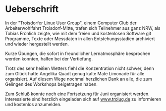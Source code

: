 Ueberschrift
============

In der "Troisdorfer Linux User Group", einem Computer Club der Arbeiterwohlfahrt Troisdorf-Mitte, trafen sich Teilnehmer aus ganz NRW, als Tobias Fröhlich zeigte, wie mit dem freien und kostenlosen Software git Programme, Texte oder Messdaten in allen Entstehungsstadien archiviert und wieder hergestellt werden.

Kurze Übungen, die sofort in freundlicher Lernatmosphäre besprochen werden konnten, halfen bei der Vertiefung.

Trotz des sehr heißen Wetters fiehl die Konzentration nicht schwer, denn zum Glück hatte Angelika Quadt genug kalte Mate Limonade für alle organisiert. Auf diesem Wege nochmal herzlichen Dank an alle, die zum Gelingen des Workshops beigetragen haben.

Zum Schluß konnte noch eine Fortsetzung für Juni organisiert werden. Interessierte sind herzlich eingeladen sich auf www.trolug.de zu informieren und kostenlos anzumelden.
